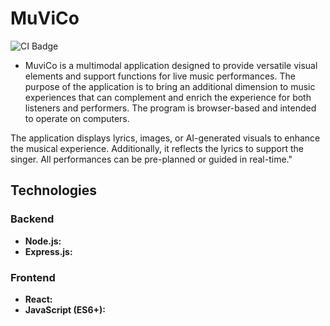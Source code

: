 # MuViCo

![CI Badge](https://github.com/MuViCo/MuViCo/workflows/staging.ym/badge.svg)

- MuviCo is a multimodal application designed to provide versatile visual elements and support functions for live music performances. The purpose of the application is to bring an additional dimension to music experiences that can complement and enrich the experience for both listeners and performers. The program is browser-based and intended to operate on computers.

The application displays lyrics, images, or AI-generated visuals to enhance the musical experience. Additionally, it reflects the lyrics to support the singer. All performances can be pre-planned or guided in real-time."

## Technologies

### Backend

- **Node.js:**
- **Express.js:**

### Frontend

- **React:**
- **JavaScript (ES6+):**
